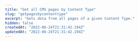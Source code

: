 ```yaml
---
title: "Get all CMS pages by Content Type"
slug: "getpagesbycontenttype"
excerpt: "Gets data from all pages of a given Content Type."
hidden: false
createdAt: "2022-06-24T21:31:42.194Z"
updatedAt: "2022-06-24T21:31:42.194Z"
---
```

